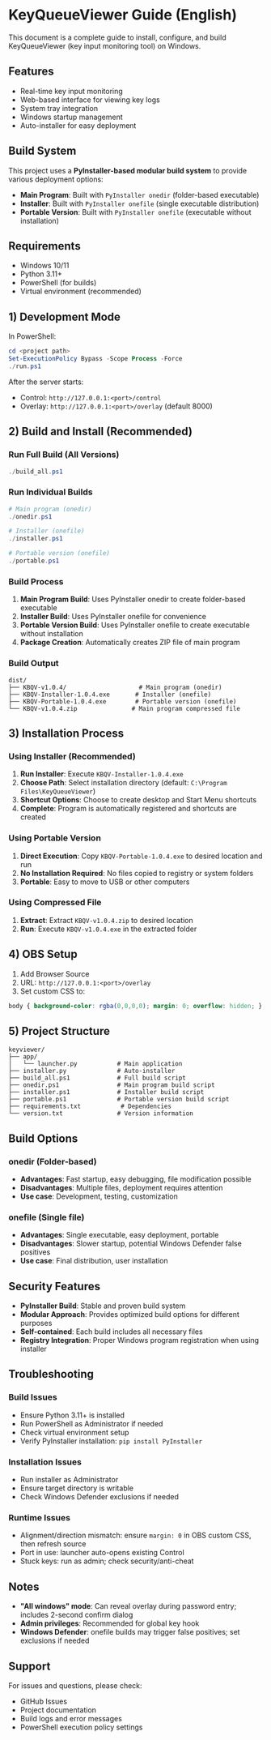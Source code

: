 # KeyQueueViewer Guide (English)

This document is a complete guide to install, configure, and build KeyQueueViewer (key input monitoring tool) on Windows.

## Features
- Real-time key input monitoring
- Web-based interface for viewing key logs
- System tray integration
- Windows startup management
- Auto-installer for easy deployment

## Build System

This project uses a **PyInstaller-based modular build system** to provide various deployment options:

- **Main Program**: Built with `PyInstaller onedir` (folder-based executable)
- **Installer**: Built with `PyInstaller onefile` (single executable distribution)
- **Portable Version**: Built with `PyInstaller onefile` (executable without installation)

## Requirements
- Windows 10/11
- Python 3.11+
- PowerShell (for builds)
- Virtual environment (recommended)

## 1) Development Mode
In PowerShell:
```powershell
cd <project path>
Set-ExecutionPolicy Bypass -Scope Process -Force
./run.ps1
```
After the server starts:
- Control: `http://127.0.0.1:<port>/control`
- Overlay: `http://127.0.0.1:<port>/overlay` (default 8000)

## 2) Build and Install (Recommended)

### Run Full Build (All Versions)
```powershell
./build_all.ps1
```

### Run Individual Builds
```powershell
# Main program (onedir)
./onedir.ps1

# Installer (onefile)
./installer.ps1

# Portable version (onefile)
./portable.ps1
```

### Build Process
1. **Main Program Build**: Uses PyInstaller onedir to create folder-based executable
2. **Installer Build**: Uses PyInstaller onefile for convenience
3. **Portable Version Build**: Uses PyInstaller onefile to create executable without installation
4. **Package Creation**: Automatically creates ZIP file of main program

### Build Output
```
dist/
├── KBQV-v1.0.4/                    # Main program (onedir)
├── KBQV-Installer-1.0.4.exe       # Installer (onefile)
├── KBQV-Portable-1.0.4.exe        # Portable version (onefile)
└── KBQV-v1.0.4.zip               # Main program compressed file
```

## 3) Installation Process

### Using Installer (Recommended)
1. **Run Installer**: Execute `KBQV-Installer-1.0.4.exe`
2. **Choose Path**: Select installation directory (default: `C:\Program Files\KeyQueueViewer`)
3. **Shortcut Options**: Choose to create desktop and Start Menu shortcuts
4. **Complete**: Program is automatically registered and shortcuts are created

### Using Portable Version
1. **Direct Execution**: Copy `KBQV-Portable-1.0.4.exe` to desired location and run
2. **No Installation Required**: No files copied to registry or system folders
3. **Portable**: Easy to move to USB or other computers

### Using Compressed File
1. **Extract**: Extract `KBQV-v1.0.4.zip` to desired location
2. **Run**: Execute `KBQV-v1.0.4.exe` in the extracted folder

## 4) OBS Setup
1. Add Browser Source
2. URL: `http://127.0.0.1:<port>/overlay`
3. Set custom CSS to:
```css
body { background-color: rgba(0,0,0,0); margin: 0; overflow: hidden; }
```

## 5) Project Structure
```
keyviewer/
├── app/
│   └── launcher.py           # Main application
├── installer.py              # Auto-installer
├── build_all.ps1             # Full build script
├── onedir.ps1                # Main program build script
├── installer.ps1             # Installer build script
├── portable.ps1              # Portable version build script
├── requirements.txt           # Dependencies
└── version.txt               # Version information
```

## Build Options

### onedir (Folder-based)
- **Advantages**: Fast startup, easy debugging, file modification possible
- **Disadvantages**: Multiple files, deployment requires attention
- **Use case**: Development, testing, customization

### onefile (Single file)
- **Advantages**: Single executable, easy deployment, portable
- **Disadvantages**: Slower startup, potential Windows Defender false positives
- **Use case**: Final distribution, user installation

## Security Features

- **PyInstaller Build**: Stable and proven build system
- **Modular Approach**: Provides optimized build options for different purposes
- **Self-contained**: Each build includes all necessary files
- **Registry Integration**: Proper Windows program registration when using installer

## Troubleshooting

### Build Issues
- Ensure Python 3.11+ is installed
- Run PowerShell as Administrator if needed
- Check virtual environment setup
- Verify PyInstaller installation: `pip install PyInstaller`

### Installation Issues
- Run installer as Administrator
- Ensure target directory is writable
- Check Windows Defender exclusions if needed

### Runtime Issues
- Alignment/direction mismatch: ensure `margin: 0` in OBS custom CSS, then refresh source
- Port in use: launcher auto-opens existing Control
- Stuck keys: run as admin; check security/anti-cheat

## Notes

- **"All windows" mode**: Can reveal overlay during password entry; includes 2-second confirm dialog
- **Admin privileges**: Recommended for global key hook
- **Windows Defender**: onefile builds may trigger false positives; set exclusions if needed

## Support

For issues and questions, please check:
- GitHub Issues
- Project documentation
- Build logs and error messages
- PowerShell execution policy settings